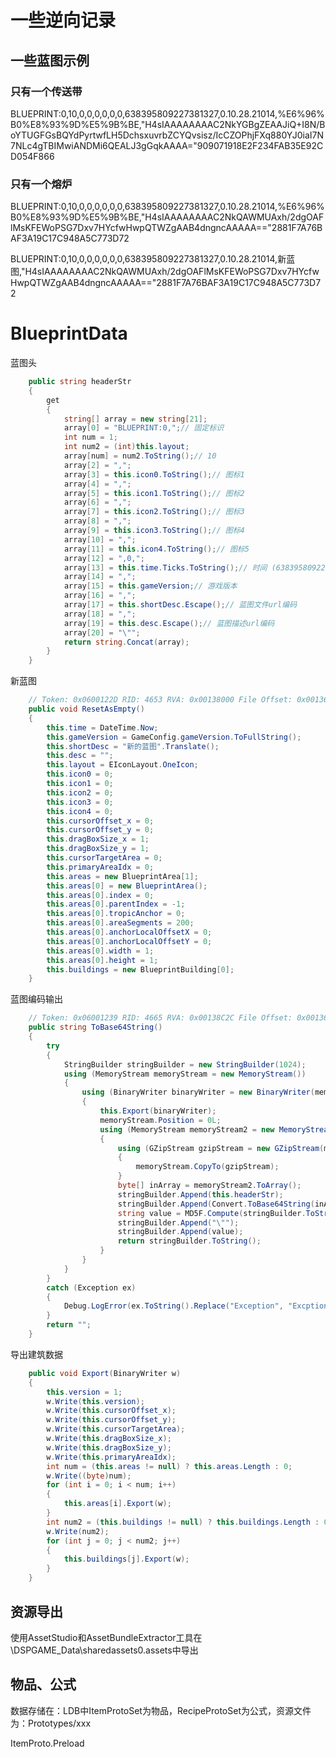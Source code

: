 # 一些逆向记录

## 一些蓝图示例

### 只有一个传送带
BLUEPRINT:0,10,0,0,0,0,0,0,638395809227381327,0.10.28.21014,%E6%96%B0%E8%93%9D%E5%9B%BE,"H4sIAAAAAAAAC2NkYGBgZEAAJiQ+I8N/BoYTUGFGsBQYdPyrtwfLH5DchsxuvrbZCYQvsisz/IcCZOPhjFXq880YJ0iaI7N7NLc4gTBIMwiANDMi6QEALJ3gGqkAAAA="909071918E2F234FAB35E92CD054F866

### 只有一个熔炉
BLUEPRINT:0,10,0,0,0,0,0,0,638395809227381327,0.10.28.21014,%E6%96%B0%E8%93%9D%E5%9B%BE,"H4sIAAAAAAAAC2NkQAWMUAxh/2dgOAFlMsKFEWoPSG7Dxv7HYcfwHwpQTWZgAAB4dngncAAAAA=="2881F7A76BAF3A19C17C948A5C773D72

BLUEPRINT:0,10,0,0,0,0,0,0,638395809227381327,0.10.28.21014,新蓝图,"H4sIAAAAAAAAC2NkQAWMUAxh/2dgOAFlMsKFEWoPSG7Dxv7HYcfwHwpQTWZgAAB4dngncAAAAA=="2881F7A76BAF3A19C17C948A5C773D72


# BlueprintData

蓝图头

```c#
	public string headerStr
	{
		get
		{
			string[] array = new string[21];
			array[0] = "BLUEPRINT:0,";// 固定标识
			int num = 1;
			int num2 = (int)this.layout;
			array[num] = num2.ToString();// 10
			array[2] = ",";
			array[3] = this.icon0.ToString();// 图标1
			array[4] = ",";
			array[5] = this.icon1.ToString();// 图标2
			array[6] = ",";
			array[7] = this.icon2.ToString();// 图标3
			array[8] = ",";
			array[9] = this.icon3.ToString();// 图标4
			array[10] = ",";
			array[11] = this.icon4.ToString();// 图标5
			array[12] = ",0,";
			array[13] = this.time.Ticks.ToString();// 时间 (638395809227381327-621355968000000000)/10000/1000=unix时间戳
			array[14] = ",";
			array[15] = this.gameVersion;// 游戏版本
			array[16] = ",";
			array[17] = this.shortDesc.Escape();// 蓝图文件url编码
			array[18] = ",";
			array[19] = this.desc.Escape();// 蓝图描述url编码
			array[20] = "\"";
			return string.Concat(array);
		}
	}
```

新蓝图

```c#
	// Token: 0x0600122D RID: 4653 RVA: 0x00138000 File Offset: 0x00136200
	public void ResetAsEmpty()
	{
		this.time = DateTime.Now;
		this.gameVersion = GameConfig.gameVersion.ToFullString();
		this.shortDesc = "新的蓝图".Translate();
		this.desc = "";
		this.layout = EIconLayout.OneIcon;
		this.icon0 = 0;
		this.icon1 = 0;
		this.icon2 = 0;
		this.icon3 = 0;
		this.icon4 = 0;
		this.cursorOffset_x = 0;
		this.cursorOffset_y = 0;
		this.dragBoxSize_x = 1;
		this.dragBoxSize_y = 1;
		this.cursorTargetArea = 0;
		this.primaryAreaIdx = 0;
		this.areas = new BlueprintArea[1];
		this.areas[0] = new BlueprintArea();
		this.areas[0].index = 0;
		this.areas[0].parentIndex = -1;
		this.areas[0].tropicAnchor = 0;
		this.areas[0].areaSegments = 200;
		this.areas[0].anchorLocalOffsetX = 0;
		this.areas[0].anchorLocalOffsetY = 0;
		this.areas[0].width = 1;
		this.areas[0].height = 1;
		this.buildings = new BlueprintBuilding[0];
	}
```

蓝图编码输出

```c#
	// Token: 0x06001239 RID: 4665 RVA: 0x00138C2C File Offset: 0x00136E2C
	public string ToBase64String()
	{
		try
		{
			StringBuilder stringBuilder = new StringBuilder(1024);
			using (MemoryStream memoryStream = new MemoryStream())
			{
				using (BinaryWriter binaryWriter = new BinaryWriter(memoryStream))
				{
					this.Export(binaryWriter);
					memoryStream.Position = 0L;
					using (MemoryStream memoryStream2 = new MemoryStream())
					{
						using (GZipStream gzipStream = new GZipStream(memoryStream2, CompressionMode.Compress))
						{
							memoryStream.CopyTo(gzipStream);
						}
						byte[] inArray = memoryStream2.ToArray();
						stringBuilder.Append(this.headerStr);
						stringBuilder.Append(Convert.ToBase64String(inArray));
						string value = MD5F.Compute(stringBuilder.ToString());
						stringBuilder.Append("\"");
						stringBuilder.Append(value);
						return stringBuilder.ToString();
					}
				}
			}
		}
		catch (Exception ex)
		{
			Debug.LogError(ex.ToString().Replace("Exception", "Excption"));
		}
		return "";
	}
```

导出建筑数据
```c#
	public void Export(BinaryWriter w)
	{
		this.version = 1;
		w.Write(this.version);
		w.Write(this.cursorOffset_x);
		w.Write(this.cursorOffset_y);
		w.Write(this.cursorTargetArea);
		w.Write(this.dragBoxSize_x);
		w.Write(this.dragBoxSize_y);
		w.Write(this.primaryAreaIdx);
		int num = (this.areas != null) ? this.areas.Length : 0;
		w.Write((byte)num);
		for (int i = 0; i < num; i++)
		{
			this.areas[i].Export(w);
		}
		int num2 = (this.buildings != null) ? this.buildings.Length : 0;
		w.Write(num2);
		for (int j = 0; j < num2; j++)
		{
			this.buildings[j].Export(w);
		}
	}
```

## 资源导出

使用AssetStudio和AssetBundleExtractor工具在\DSPGAME_Data\sharedassets0.assets中导出

## 物品、公式

数据存储在：LDB中ItemProtoSet为物品，RecipeProtoSet为公式，资源文件为：Prototypes/xxx

ItemProto.Preload
